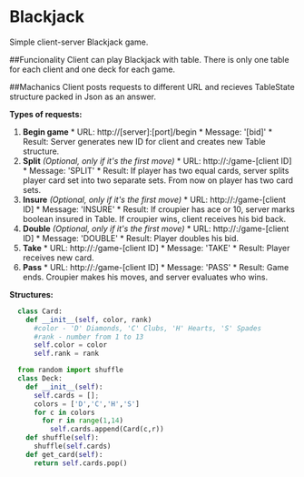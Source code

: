 # Blackjack
Simple client-server Blackjack game.

##Funcionality
Client can play Blackjack with table. There is only one table for each client and one deck for each game.

##Machanics
Client posts requests to different URL and recieves TableState structure packed in Json as an answer.


**Types of requests:**
  1. **Begin game**
    * URL: http://[server]:[port]/begin 
    * Message: '[bid]'
    * Result: Server generates new ID for client and creates new Table structure.    
  2. **Split** *(Optional, only if it's the first move)*
    * URL: http://<server>:<port>/game-[client ID]
    * Message: 'SPLIT'
    * Result: If player has two equal cards, server splits player card set into two separate sets. From now on player has two card sets.
  3. **Insure** *(Optional, only if it's the first move)*
    * URL: http://<server>:<port>/game-[client ID]
    * Message: 'INSURE'
    * Result: If croupier has ace or 10, server marks boolean insured in Table. If croupier wins, client receives his bid back. 
  4. **Double** *(Optional, only if it's the first move)*
    * URL: http://<server>:<port>/game-[client ID]
    * Message: 'DOUBLE'
    * Result: Player doubles his bid.
  5. **Take**
    * URL: http://<server>:<port>/game-[client ID]
    * Message: 'TAKE'
    * Result: Player receives new card.
  6. **Pass**
    * URL: http://<server>:<port>/game-[client ID]
    * Message: 'PASS'
    * Result: Game ends. Croupier makes his moves, and server evaluates who wins.
    
    
**Structures:**
```python
  class Card:
    def __init__(self, color, rank) 
      #color - 'D' Diamonds, 'C' Clubs, 'H' Hearts, 'S' Spades
      #rank - number from 1 to 13
      self.color = color
      self.rank = rank
```
```python
  from random import shuffle
  class Deck:
    def __init__(self):
      self.cards = [];
      colors = ['D','C','H','S']
      for c in colors
        for r in range(1,14)
          self.cards.append(Card(c,r))
    def shuffle(self):
      shuffle(self.cards)
    def get_card(self):
      return self.cards.pop()
```

    
    
